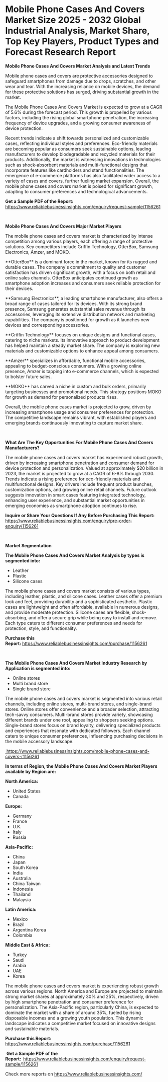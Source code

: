 <p><h1>Mobile Phone Cases And Covers Market Size 2025 - 2032 Global Industrial Analysis, Market Share, Top Key Players, Product Types and Forecast Research Report</h1></p><p><strong>Mobile Phone Cases And Covers Market Analysis and Latest Trends</strong></p>
<p><p>Mobile phone cases and covers are protective accessories designed to safeguard smartphones from damage due to drops, scratches, and other wear and tear. With the increasing reliance on mobile devices, the demand for these protective solutions has surged, driving substantial growth in the market.</p><p>The Mobile Phone Cases And Covers Market is expected to grow at a CAGR of 5.6% during the forecast period. This growth is propelled by various factors, including the rising global smartphone penetration, the increasing frequency of device upgrades, and a growing consumer awareness of device protection. </p><p>Recent trends indicate a shift towards personalized and customizable cases, reflecting individual styles and preferences. Eco-friendly materials are becoming popular as consumers seek sustainable options, leading manufacturers to develop biodegradable and recycled materials for their products. Additionally, the market is witnessing innovations in technologies such as shock-absorbent materials and multi-functional designs that incorporate features like cardholders and stand functionalities. The emergence of e-commerce platforms has also facilitated wider access to a variety of cases and covers, further fueling market expansion. Overall, the mobile phone cases and covers market is poised for significant growth, adapting to consumer preferences and technological advancements.</p></p>
<p><strong>Get a Sample PDF of the Report:&nbsp;</strong> <a href="https://www.reliablebusinessinsights.com/enquiry/request-sample/1156261?utm_campaign=2238&utm_medium=2&utm_source=Github&utm_content=ia&utm_term=04042025&utm_id=mobile-phone-cases-and-covers">https://www.reliablebusinessinsights.com/enquiry/request-sample/1156261</a></p>
<p>&nbsp;</p>
<p><strong>Mobile Phone Cases And Covers Major Market Players</strong></p>
<p><p>The mobile phone cases and covers market is characterized by intense competition among various players, each offering a range of protective solutions. Key competitors include Griffin Technology, OtterBox, Samsung Electronics, Amzer, and MOKO.</p><p>**OtterBox** is a dominant force in the market, known for its rugged and durable cases. The company's commitment to quality and customer satisfaction has driven significant growth, with a focus on both retail and online sales channels. OtterBox anticipates continued growth as smartphone adoption increases and consumers seek reliable protection for their devices. </p><p>**Samsung Electronics**, a leading smartphone manufacturer, also offers a broad range of cases tailored for its devices. With its strong brand presence, Samsung generates substantial sales revenue through its accessories, leveraging its extensive distribution network and marketing capabilities. The company is positioned for growth as it launches new devices and corresponding accessories.</p><p>**Griffin Technology** focuses on unique designs and functional cases, catering to niche markets. Its innovative approach to product development has helped maintain a steady market share. The company is exploring new materials and customizable options to enhance appeal among consumers.</p><p>**Amzer** specializes in affordable, functional mobile accessories, appealing to budget-conscious consumers. With a growing online presence, Amzer is tapping into e-commerce channels, which is expected to bolster future sales.</p><p>**MOKO** has carved a niche in custom and bulk orders, primarily targeting businesses and promotional needs. This strategy positions MOKO for growth as demand for personalized products rises.</p><p>Overall, the mobile phone cases market is projected to grow, driven by increasing smartphone usage and consumer preferences for protection. The competitive landscape remains vibrant, with established players and emerging brands continuously innovating to capture market share.</p></p>
<p>&nbsp;</p>
<p><strong>What Are The Key Opportunities For Mobile Phone Cases And Covers Manufacturers?</strong></p>
<p><p>The mobile phone cases and covers market has experienced robust growth, driven by increasing smartphone penetration and consumer demand for device protection and personalization. Valued at approximately $20 billion in 2023, the market is projected to grow at a CAGR of 6-8% through 2030. Trends indicate a rising preference for eco-friendly materials and multifunctional designs. Key drivers include frequent product launches, customization options, and growing online retail channels. Future outlook suggests innovation in smart cases featuring integrated technology, enhancing user experience, and substantial market opportunities in emerging economies as smartphone adoption continues to rise.</p></p>
<p><strong>Inquire or Share Your Questions If Any Before Purchasing This Report:</strong> <a href="https://www.reliablebusinessinsights.com/enquiry/pre-order-enquiry/1156261?utm_campaign=2238&utm_medium=2&utm_source=Github&utm_content=ia&utm_term=04042025&utm_id=mobile-phone-cases-and-covers">https://www.reliablebusinessinsights.com/enquiry/pre-order-enquiry/1156261</a></p>
<p>&nbsp;</p>
<p><strong>Market Segmentation</strong></p>
<p><strong>The Mobile Phone Cases And Covers Market Analysis by types is segmented into:</strong></p>
<p><ul><li>Leather</li><li>Plastic</li><li>Silicone cases</li></ul></p>
<p><p>The mobile phone cases and covers market consists of various types, including leather, plastic, and silicone cases. Leather cases offer a premium look and feel, providing durability and a sophisticated aesthetic. Plastic cases are lightweight and often affordable, available in numerous designs, and provide moderate protection. Silicone cases are flexible, shock-absorbing, and offer a secure grip while being easy to install and remove. Each type caters to different consumer preferences and needs for protection, style, and functionality.</p></p>
<p><strong>Purchase this Report:&nbsp;</strong><a href="https://www.reliablebusinessinsights.com/purchase/1156261?utm_campaign=2238&utm_medium=2&utm_source=Github&utm_content=ia&utm_term=04042025&utm_id=mobile-phone-cases-and-covers">https://www.reliablebusinessinsights.com/purchase/1156261</a></p>
<p>&nbsp;</p>
<p><strong>The Mobile Phone Cases And Covers Market Industry Research by Application is segmented into:</strong></p>
<p><ul><li>Online stores</li><li>Multi brand store</li><li>Single brand store</li></ul></p>
<p><p>The mobile phone cases and covers market is segmented into various retail channels, including online stores, multi-brand stores, and single-brand stores. Online stores offer convenience and a broader selection, attracting tech-savvy consumers. Multi-brand stores provide variety, showcasing different brands under one roof, appealing to shoppers seeking options. Single-brand stores focus on brand loyalty, delivering specialized products and experiences that resonate with dedicated followers. Each channel caters to unique consumer preferences, influencing purchasing decisions in the mobile accessory landscape.</p></p>
<p><a href="https://www.reliablebusinessinsights.com/mobile-phone-cases-and-covers-r1156261?utm_campaign=2238&utm_medium=2&utm_source=Github&utm_content=ia&utm_term=04042025&utm_id=mobile-phone-cases-and-covers">&nbsp;https://www.reliablebusinessinsights.com/mobile-phone-cases-and-covers-r1156261</a></p>
<p><strong>In terms of Region, the Mobile Phone Cases And Covers Market Players available by Region are:</strong></p>
<p>
    <p> <strong> North America: </strong>
        <ul>
            <li>United States</li>
            <li>Canada</li>
        </ul>
        </p> 
    <p> <strong> Europe: </strong>
        <ul>
            <li>Germany</li>
            <li>France</li>
            <li>U.K.</li>
            <li>Italy</li>
            <li>Russia</li>
        </ul>
        </p> 
    <p> <strong> Asia-Pacific: </strong>
        <ul>
            <li>China</li>
            <li>Japan</li>
            <li>South Korea</li>
            <li>India</li>
            <li>Australia</li>
            <li>China Taiwan</li>
            <li>Indonesia</li>
            <li>Thailand</li>
            <li>Malaysia</li>
        </ul>
        </p> 
    <p> <strong> Latin America: </strong>
        <ul>
            <li>Mexico</li>
            <li>Brazil</li>
            <li>Argentina Korea</li>
            <li>Colombia</li>
        </ul>
        </p> 
    <p> <strong> Middle East & Africa: </strong>
        <ul>
            <li>Turkey</li>
            <li>Saudi</li>
            <li>Arabia</li>
            <li>UAE</li>
            <li>Korea</li>
        </ul>
    </p>
    </p>
<p><p>The mobile phone cases and covers market is experiencing robust growth across various regions. North America and Europe are projected to maintain strong market shares at approximately 30% and 25%, respectively, driven by high smartphone penetration and consumer preference for personalization. The Asia-Pacific region, particularly China, is expected to dominate the market with a share of around 35%, fueled by rising disposable incomes and a growing youth population. This dynamic landscape indicates a competitive market focused on innovative designs and sustainable materials.</p></p>
<p><strong>Purchase this Report: </strong><a href="https://www.reliablebusinessinsights.com/purchase/1156261?utm_campaign=2238&utm_medium=2&utm_source=Github&utm_content=ia&utm_term=04042025&utm_id=mobile-phone-cases-and-covers">https://www.reliablebusinessinsights.com/purchase/1156261</a></p>
<p>&nbsp;<strong>Get a Sample PDF of the Report:&nbsp;&nbsp;</strong><a href="https://www.reliablebusinessinsights.com/enquiry/request-sample/1156261?utm_campaign=2238&utm_medium=2&utm_source=Github&utm_content=ia&utm_term=04042025&utm_id=mobile-phone-cases-and-covers">https://www.reliablebusinessinsights.com/enquiry/request-sample/1156261</a></p>
<p><strong></strong></p>
<p>Check more reports on <a href="https://www.reliablebusinessinsights.com/?utm_campaign=2238&utm_medium=2&utm_source=Github&utm_content=ia&utm_term=04042025&utm_id=mobile-phone-cases-and-covers">https://www.reliablebusinessinsights.com/</a></p>